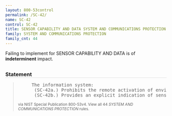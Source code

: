 ```yaml
---
layout: 800-53control
permalink: /SC-42/
name: SC-42
control: SC-42
title: SENSOR CAPABILITY AND DATA SYSTEM AND COMMUNICATIONS PROTECTION
family: SYSTEM AND COMMUNICATIONS PROTECTION
family_cnt: 44
---
```

<p class="text-">Failing to implement for SENSOR CAPABILITY AND DATA is of <b>indeterminent</b> impact.</p>

<h3 style="border-bottom:1px solid #ddd;margin:30px 0 8px 0;">Statement</h3>
<blockquote>
<pre>     The information system: 
      (SC-42a.) Prohibits the remote activation of environmental sensing capabilities with the following exceptions: [Assignment: organization-defined exceptions where remote activation of sensors is allowed]; and 
      (SC-42b.) Provides an explicit indication of sensor use to [Assignment: organization-defined class of users]. 
</pre>
<p><small>via NIST Special Publication 800-53v4. View all 44 <i>SYSTEM AND COMMUNICATIONS PROTECTION</i> rules. <a href="/cce/ssg/group/$Group_id"><span class="glyphicon glyphicon-link"></span></a> </small></p>
</blockquote>

